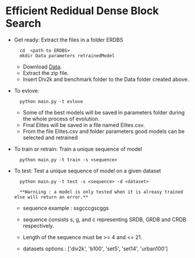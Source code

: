 # Efficient Redidual Dense Block Search

- Get ready: 
    Extract the files in a folder ERDBS

        cd  <path to ERDBS>
        mkdir Data parameters retrainedModel

    - Download [Data](https://drive.google.com/drive/folders/1hd-C5iM11eHGcp6c-fY4fZC9-BoAHvEP?usp=sharing).
    - Extract the zip file.
    - Insert Div2k and benchmark folder to the Data folder created above.

- To evlove:

        python main.py -t evlove

    - Some of the best models will be saved in parameters folder during the whole process of evolution.
    - Final Elites will be saved in a file named Elites.csv.
    - From the file Elites.csv and folder parameters good models can be selected and retrained

- To train or retrain:
    Train a unique sequence of model

        python main.py -t train -s <sequence>

- To test:
    Test a unique sequence of model on a given dataset

        python main.py -t test -s <sequence> -d <dataset>

        **Warniing : a model is only tested when it is alreasy trained else will return an error.**

    - sequence example : ssgcccgscggs
    - sequence consists s, g, and c representing SRDB, GRDB and CRDB respectively.
    - Length of the sequence must be >= 4 and <= 21.

    - datasets options : ['div2k', 'b100', 'set5', 'set14', 'urban100']